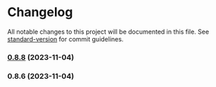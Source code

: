 # Changelog

All notable changes to this project will be documented in this file. See [standard-version](https://github.com/conventional-changelog/standard-version) for commit guidelines.

### [0.8.8](https://github.com/FlavioLionelRita/lambdaorm/compare/v0.8.7...v0.8.8) (2023-11-04)

### 0.8.6 (2023-11-04)
